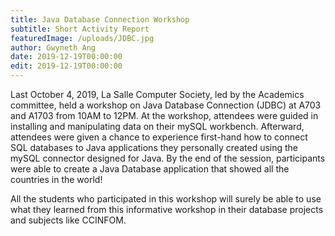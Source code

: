 ```yaml
---
title: Java Database Connection Workshop
subtitle: Short Activity Report
featuredImage: /uploads/JDBC.jpg
author: Gwyneth Ang
date: 2019-12-19T00:00:00
edit: 2019-12-19T00:00:00
---
```

Last October 4, 2019, La Salle Computer Society, led by the Academics committee, held a workshop on Java Database Connection (JDBC) at A703 and A1703 from 10AM to 12PM. At the workshop, attendees were guided in installing and manipulating data on their mySQL workbench. Afterward, attendees were given a chance to experience first-hand how to connect SQL databases to Java applications they personally created using the mySQL connector designed for Java. By the end of the session, participants were able to create a Java Database application that showed all the countries in the world!

All the students who participated in this workshop will surely be able to use what they learned from this informative workshop in their database projects and subjects like CCINFOM.